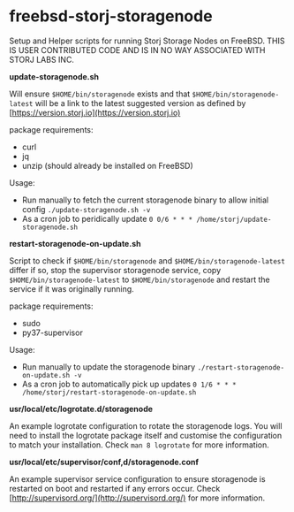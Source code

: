 # freebsd-storj-storagenode
Setup and Helper scripts for running Storj Storage Nodes on FreeBSD.
THIS IS USER CONTRIBUTED CODE AND IS IN NO WAY ASSOCIATED WITH STORJ LABS INC.

**update-storagenode.sh**

Will ensure `$HOME/bin/storagenode` exists and that `$HOME/bin/storagenode-latest` will be a link to the latest suggested version as defined by [https://version.storj.io](https://version.storj.io)

package requirements:
* curl
* jq
* unzip (should already be installed on FreeBSD)

Usage:
* Run manually to fetch the current storagenode binary to allow initial config
  `./update-storagenode.sh -v`
* As a cron job to peridically update
  `0 0/6 * * * /home/storj/update-storagenode.sh`


**restart-storagenode-on-update.sh**

Script to check if `$HOME/bin/storagenode` and `$HOME/bin/storagenode-latest`
differ if so, stop the supervisor storagenode service, copy
`$HOME/bin/storagenode-latest` to `$HOME/bin/storagenode` and restart the
service if it was originally running.

package requirements:
* sudo
* py37-supervisor

Usage:
* Run manually to update the storagenode binary
  `./restart-storagenode-on-update.sh -v`
* As a cron job to automatically pick up updates
  `0 1/6 * * * /home/storj/restart-storagenode-on-update.sh`


**usr/local/etc/logrotate.d/storagenode**

An example logrotate configuration to rotate the storagenode logs.  You will
need to install the logrotate package itself and customise the configuration
to match your installation.  Check `man 8 logrotate` for more information.


**usr/local/etc/supervisor/conf,d/storagenode.conf**

An example supervisor service configuration to ensure storagenode is restarted
on boot and restarted if any errors occur.
Check [http://supervisord.org/](http://supervisord.org/) for more information.

